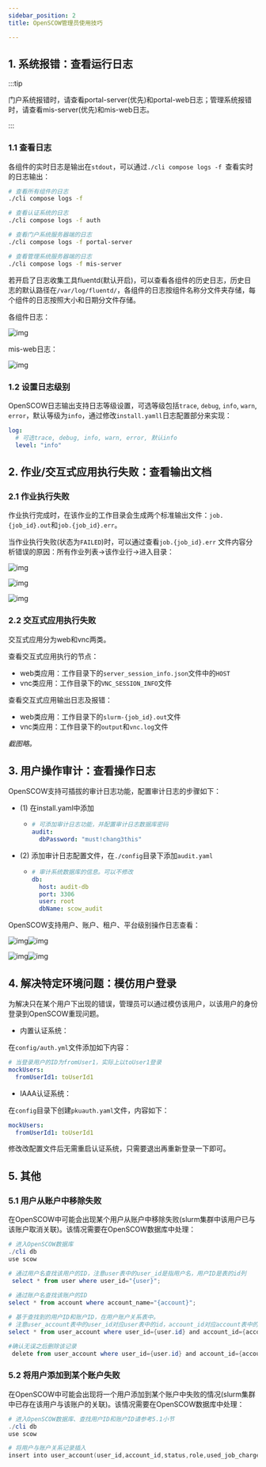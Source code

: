 ```yaml
---
sidebar_position: 2
title: OpenSCOW管理员使用技巧

---
```


## 1. 系统报错：查看运行日志

:::tip

门户系统报错时，请查看portal-server(优先)和portal-web日志；管理系统报错时，请查看mis-server(优先)和mis-web日志。

:::

### 1.1 查看日志

各组件的实时日志是输出在`stdout`，可以通过`./cli compose logs -f `查看实时的日志输出：

```Bash
# 查看所有组件的日志
./cli compose logs -f 

# 查看认证系统的日志
./cli compose logs -f auth

# 查看门户系统服务器端的日志
./cli compose logs -f portal-server

# 查看管理系统服务器端的日志
./cli compose logs -f mis-server
```

若开启了日志收集工具fluentd(默认开启)，可以查看各组件的历史日志，历史日志的默认路径在`/var/log/fluentd/`，各组件的日志按组件名称分文件夹存储，每个组件的日志按照大小和日期分文件存储。

各组件日志：

![img](./servers-log.png)

mis-web日志：

![img](./mis-server-log.png)

### 1.2 设置日志级别

OpenSCOW日志输出支持日志等级设置，可选等级包括`trace`, `debug`, `info`, `warn`, `error`，默认等级为`info`，通过修改`install.yamll`日志配置部分来实现：

```YAML
log:
  # 可选trace, debug, info, warn, error, 默认info
  level: "info"
```

## 2. 作业/交互式应用执行失败：查看输出文档

### 2.1 作业执行失败

作业执行完成时，在该作业的工作目录会生成两个标准输出文件：`job.{job_id}.out`和`job.{job_id}.err`。

当作业执行失败(状态为`FAILED`)时，可以通过查看`job.{job_id}.err` 文件内容分析错误的原因：所有作业列表->该作业行->进入目录：

![img](./history-jobs.png)

![img](./files.png)

![img](./job-error.png)

### 2.2 交互式应用执行失败

交互式应用分为web和vnc两类。

查看交互式应用执行的节点：

- web类应用：工作目录下的`server_session_info.json`文件中的`HOST`
- vnc类应用：工作目录下的`VNC_SESSION_INFO`文件

查看交互式应用输出日志及报错：

- web类应用：工作目录下的`slurm-{job_id}.out`文件
- vnc类应用：工作目录下的`output`和`vnc.log`文件

*截图略。*

## 3. 用户操作审计：查看操作日志

OpenSCOW支持可插拔的审计日志功能，配置审计日志的步骤如下：

- (1) 在install.yaml中添加
  - ```YAML
    # 可添加审计日志功能，并配置审计日志数据库密码
    audit:
      dbPassword: "must!chang3this"
    ```
- (2) 添加审计日志配置文件，在`./config`目录下添加`audit.yaml`
  - ```YAML
    # 审计系统数据库的信息。可以不修改
    db:
      host: audit-db
      port: 3306
      user: root
      dbName: scow_audit 
    ```

OpenSCOW支持用户、账户、租户、平台级别操作日志查看：

![img](./user-log.png)![img](./account-log.png)

![img](./tenant-log.png)![img](./platform-log.png)

## 4. 解决特定环境问题：模仿用户登录

为解决只在某个用户下出现的错误，管理员可以通过模仿该用户，以该用户的身份登录到OpenSCOW重现问题。

- 内置认证系统：

在`config/auth.yml`文件添加如下内容：

```YAML
# 当登录用户的ID为fromUser1，实际上以toUser1登录
mockUsers:
  fromUserId1: toUserId1
```

- IAAA认证系统：

在`config`目录下创建`pkuauth.yaml`文件，内容如下：

```YAML
mockUsers: 
  fromUserId1: toUserId1
```

修改改配置文件后无需重启认证系统，只需要退出再重新登录一下即可。

## 5. 其他

### 5.1 用户从账户中移除失败

在OpenSCOW中可能会出现某个用户从账户中移除失败(slurm集群中该用户已与该账户取消关联)。该情况需要在OpenSCOW数据库中处理：

```PowerShell
# 进入OpenSCOW数据库
./cli db
use scow

# 通过用户名查找该用户的ID，注意user表中的user_id是指用户名，用户ID是表的id列
 select * from user where user_id="{user}";
 
# 通过账户名查找该账户的ID
select * from account where account_name="{account}";

# 基于查找到的用户ID和账户ID，在用户账户关系表中。
# 注意user_account表中的user_id对应user表中的id，account_id对应account表中的id
select * from user_account where user_id={user.id} and account_id={account.id};

#确认无误之后删除该记录
 delete from user_account where user_id={user.id} and account_id={account.id};
```

### 5.2 **将用户添加到某个账户失败**

在OpenSCOW中可能会出现将一个用户添加到某个账户中失败的情况(slurm集群中已存在该用户与该账户的关联)。该情况需要在OpenSCOW数据库中处理：

```PowerShell
# 进入OpenSCOW数据库、查找用户ID和账户ID请参考5.1小节
./cli db
use scow

# 将用户与账户关系记录插入
insert into user_account(user_id,account_id,status,role,used_job_charge,job_charge_limit) values({user.id} , {account.id}, "UNBLOCKED", "USER", NULL, NULL); 
```